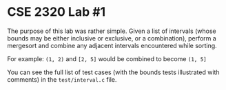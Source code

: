 
CSE 2320 Lab #1
===

The purpose of this lab was rather simple. Given a list of intervals (whose
bounds may be either inclusive or exclusive, or a combination), perform a
mergesort and combine any adjacent intervals encountered while sorting.

For example:
`(1, 2)` and `[2, 5]` would be combined to become `(1, 5]`


You can see the full list of test cases (with the bounds tests illustrated with
comments) in the `test/interval.c` file.

